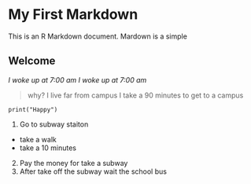 # My First Markdown
This is an R Markdown document. Mardown is a simple 

## Welcome

*I woke up at 7:00 am*
_I woke up at 7:00 am_
>why? I live far from campus I take a 90 minutes to get to a campus

```
print("Happy")

```
1. Go to subway staiton
- take a walk 
- take a 10 minutes
2. Pay the money for take a subway
3. After take off the subway wait the school bus
  
